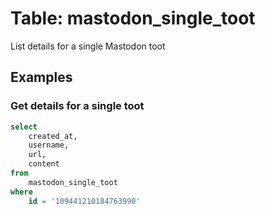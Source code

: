 # Table: mastodon_single_toot

List details for a single Mastodon toot

## Examples

### Get details for a single toot

```sql
select
    created_at,
    username,
    url,
    content
from
    mastodon_single_toot
where
    id = '109441210184763990'
```

